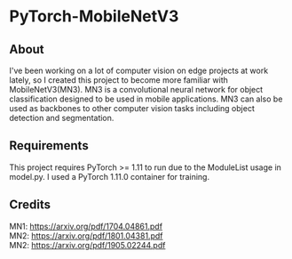# PyTorch-MobileNetV3
## About
I've been working on a lot of computer vision on edge projects at work lately, so I created this project to become more familiar with MobileNetV3(MN3). MN3 is a convolutional neural network for object classification designed to be used in mobile applications. MN3 can also be used as backbones to other computer vision tasks including object detection and segmentation. 
## Requirements
This project requires PyTorch >= 1.11 to run due to the ModuleList usage in model.py.  I used a PyTorch 1.11.0 container for training.
## Credits
MN1: https://arxiv.org/pdf/1704.04861.pdf <br />
MN2: https://arxiv.org/pdf/1801.04381.pdf <br />
MN2: https://arxiv.org/pdf/1905.02244.pdf
